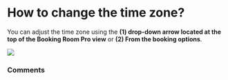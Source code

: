 # How to change the time zone?

<p class="no-margin">You can adjust the time zone using the <b>(1) drop-down arrow located at the top of the Booking Room Pro view</b> or <b>(2) From the booking options</b>.</p>
<p class="no-margin"></p>
<div class="intercom-container"><img src="https://downloads.intercomcdn.com/i/o/829651997/a08659f7149b08408c19d7c7/4.png"></div><p class="no-margin"></p>

### Comments

<Commentaire />